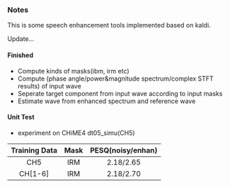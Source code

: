 ### Notes

This is some speech enhancement tools implemented based on kaldi.

Update...

#### Finished

* Compute kinds of masks(ibm, irm etc)
* Compute (phase angle/power&magnitude spectrum/complex STFT results) of input wave
* Seperate target component from input wave according to input masks
* Estimate wave from enhanced spectrum and reference wave

#### Unit Test

* experiment on CHiME4 dt05_simu(CH5)

| Training Data | Mask | PESQ(noisy/enhan) |
| :-----------: | :--: | :---------------: |
|      CH5      | IRM  |     2.18/2.65     |
|    CH[1-6]    | IRM  |     2.18/2.70     |